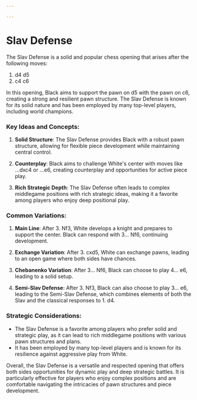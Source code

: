 ```yaml
---

---
```

# Slav Defense

The Slav Defense is a solid and popular chess opening that arises after the following moves:

1. d4 d5  
2. c4 c6

In this opening, Black aims to support the pawn on d5 with the pawn on c6, creating a strong and resilient pawn structure. The Slav Defense is known for its solid nature and has been employed by many top-level players, including world champions.

### Key Ideas and Concepts:

1. **Solid Structure**: The Slav Defense provides Black with a robust pawn structure, allowing for flexible piece development while maintaining central control.

2. **Counterplay**: Black aims to challenge White's center with moves like ...dxc4 or ...e6, creating counterplay and opportunities for active piece play.

3. **Rich Strategic Depth**: The Slav Defense often leads to complex middlegame positions with rich strategic ideas, making it a favorite among players who enjoy deep positional play.

### Common Variations:

1. **Main Line**: After 3. Nf3, White develops a knight and prepares to support the center. Black can respond with 3... Nf6, continuing development.

2. **Exchange Variation**: After 3. cxd5, White can exchange pawns, leading to an open game where both sides have chances.

3. **Chebanenko Variation**: After 3... Nf6, Black can choose to play 4... e6, leading to a solid setup.

4. **Semi-Slav Defense**: After 3. Nf3, Black can also choose to play 3... e6, leading to the Semi-Slav Defense, which combines elements of both the Slav and the classical responses to 1. d4.

### Strategic Considerations:

- The Slav Defense is a favorite among players who prefer solid and strategic play, as it can lead to rich middlegame positions with various pawn structures and plans.
- It has been employed by many top-level players and is known for its resilience against aggressive play from White.

Overall, the Slav Defense is a versatile and respected opening that offers both sides opportunities for dynamic play and deep strategic battles. It is particularly effective for players who enjoy complex positions and are comfortable navigating the intricacies of pawn structures and piece development.